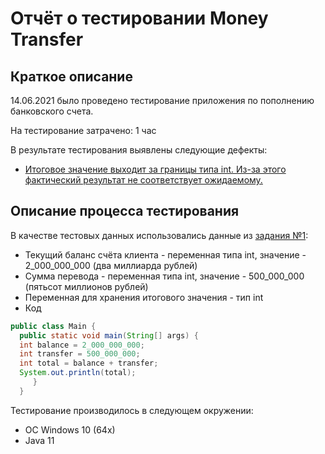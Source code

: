 # Отчёт о тестировании Money Transfer

## Краткое описание

14.06.2021 было проведено тестирование приложения по пополнению банковского счета.

На тестирование затрачено: 1 час

В результате тестирования выявлены следующие дефекты:

* [Итоговое значение выходит за границы типа int. Из-за этого фактический результат не соответствует ожидаемому.](https://github.com/AndrewShch/javaQA.Shchepkin.lesson2.task1/issues/1)

## Описание процесса тестирования

В качестве тестовых данных использовались данные из [задания №1](https://github.com/netology-code/javaqa-homeworks/tree/master/programming):

* Текущий баланс счёта клиента - переменная типа int, значение - 2_000_000_000 (два миллиарда рублей)
* Сумма перевода - переменная типа int, значение - 500_000_000 (пятьсот миллионов рублей)
* Переменная для хранения итогового значения - тип int
* Код 
```java
public class Main {
  public static void main(String[] args) {
  int balance = 2_000_000_000;
  int transfer = 500_000_000;
  int total = balance + transfer;
  System.out.println(total);
     }
  }
  ```
Тестирование производилось в следующем окружении:
* ОС Windows 10 (64x)
* Java 11